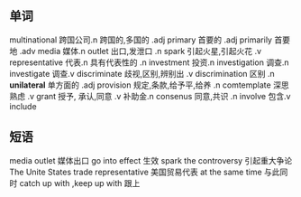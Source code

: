 ## 单词
multinational 跨国公司.n 跨国的,多国的 .adj
primary 首要的 .adj primarily 首要地 .adv
media 媒体.n
outlet 出口,发泄口 .n
spark 引起火星,引起火花 .v
representative 代表.n 具有代表性的 .n
investment 投资.n
investigation 调查.n investigate 调查.v
discriminate 歧视,区别,辨别出 .v discrimination 区别 .n
**unilateral** 单方面的 .adj
provision 规定,条款,给予平,给养 .n
comtemplate 深思熟虑 .v
grant 授予, 承认,同意 .v  补助金.n
consenus 同意,共识 .n
involve 包含.v include





## 短语
media outlet 媒体出口
go into effect 生效
spark the controversy 引起重大争论
The Unite States trade representative 美国贸易代表
at the same time 与此同时
catch up with ,keep up with 跟上
